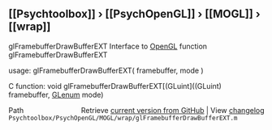 ## [[Psychtoolbox]] &#8250; [[PsychOpenGL]] &#8250; [[MOGL]] &#8250; [[wrap]]

glFramebufferDrawBufferEXT  Interface to [OpenGL](OpenGL) function glFramebufferDrawBufferEXT  
  
usage:  glFramebufferDrawBufferEXT( framebuffer, mode )  
  
C function:  void glFramebufferDrawBufferEXT[(GLuint]((GLuint) framebuffer, [GLenum](GLenum) mode)  




<div class="code_header" style="text-align:right;">
  <span style="float:left;">Path&nbsp;&nbsp;</span> <span class="counter">Retrieve <a href=
  "https://raw.github.com/Psychtoolbox-3/Psychtoolbox-3/beta/Psychtoolbox/PsychOpenGL/MOGL/wrap/glFramebufferDrawBufferEXT.m">current version from GitHub</a> | View <a href=
  "https://github.com/Psychtoolbox-3/Psychtoolbox-3/commits/beta/Psychtoolbox/PsychOpenGL/MOGL/wrap/glFramebufferDrawBufferEXT.m">changelog</a></span>
</div>
<div class="code">
  <code>Psychtoolbox/PsychOpenGL/MOGL/wrap/glFramebufferDrawBufferEXT.m</code>
</div>

